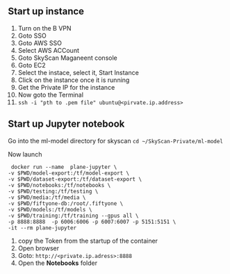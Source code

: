 
## Start up instance
1. Turn on the B VPN
1. Goto SSO
1. Goto AWS SSO
1. Select AWS ACCount
1. Goto SkyScan Maganeent console
1. Goto EC2
1. Select the instace, select it, Start Instance
1. Click on the instance once it is running
1. Get the Private IP for the instance
1. Now goto the Terminal
1. `ssh -i "pth to .pem file" ubuntu@<pirvate.ip.address>`

## Start up Jupyter notebook
Go into the ml-model directory for skyscan
`cd ~/SkyScan-Private/ml-model`

Now launch
````
 docker run --name  plane-jupyter \
-v $PWD/model-export:/tf/model-export \
-v $PWD/dataset-export:/tf/dataset-export \
-v $PWD/notebooks:/tf/notebooks \
-v $PWD/testing:/tf/testing \
-v $PWD/media:/tf/media \
-v $PWD/fiftyone-db:/root/.fiftyone \
-v $PWD/models:/tf/models \
-v $PWD/training:/tf/training --gpus all \
-p 8888:8888  -p 6006:6006 -p 6007:6007 -p 5151:5151 \
-it --rm plane-jupyter 
````

1. copy the Token from the startup of the container
1. Open browser
1. Goto: `http://<private.ip.adress>:8888`
1. Open the **Notebooks** folder


